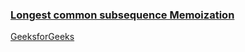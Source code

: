 ### [Longest common subsequence Memoization](https://www.youtube.com/watch?v=g_hIx4yn9zg&list=PL_z_8CaSLPWekqhdCPmFohncHwz8TY2Go&index=20)   
[GeeksforGeeks](https://www.geeksforgeeks.org/longest-common-subsequence-dp-4/)  
